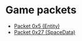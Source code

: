# Game packets

* [Packet 0x5 (Entity)](packets/0x5.md)
* [Packet 0x27 (SpaceData)](packets/0x27.md)
